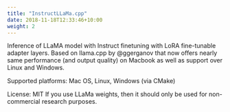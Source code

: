 ```yaml
---
title: "InstructLLaMa.cpp"
date: 2018-11-18T12:33:46+10:00
weight: 2
---
```


Inference of LLaMA model with Instruct finetuning with LoRA fine-tunable adapter layers. Based on llama.cpp by @ggerganov that now offers nearly same performance (and output quality) on Macbook as well as support over Linux and Windows.

Supported platforms: Mac OS, Linux, Windows (via CMake)

License: MIT
If you use LLaMa weights, then it should only be used for non-commercial research purposes.



